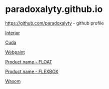 # paradoxalyty.github.io

https://github.com/paradoxalyty - github profile

<a href="https://paradoxalyty.github.io/interior/" target="_blank">Interior</a>

<a href="https://paradoxalyty.github.io/cuda/" target="_blank">Cuda</a>

<a href="https://paradoxalyty.github.io/webpaint/" target="_blank">Webpaint</a>

<a href="https://paradoxalyty.github.io/product_name-FLOAT/" target="_blank">Product name - FLOAT</a>

<a href="https://paradoxalyty.github.io/product_name-FLEXBOX/" target="_blank">Product name - FLEXBOX</a>

<a href="https://paradoxalyty.github.io/waxom/" target="_blank">Waxom</a>
